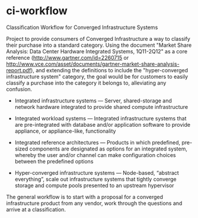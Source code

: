 ci-workflow
===========

Classification Workflow for Converged Infrastructure Systems

Project to provide consumers of Converged Infrastructure a way to classify their purchase into a standard category. Using the document "Market Share Analysis: Data Center Hardware Integrated Systems, 1Q11-2Q12" as a core reference (http://www.gartner.com/id=2260715 or http://www.vce.com/asset/documents/gartner-market-share-analysis-report.pdf), and extending the definitions to include the "hyper-converged infrastructure system" category, the goal would be for customers to easily classify a purchase into the category it belongs to, alleviating any confusion.

+ Integrated infrastructure systems — Server, shared-storage and network hardware integrated to provide shared compute infrastructure

+ Integrated workload systems — Integrated infrastructure systems that are pre-integrated with database and/or application software to provide appliance, or appliance-like, functionality

+ Integrated reference architectures — Products in which predefined, pre-sized components are designated as options for an integrated system, whereby the user and/or channel can make configuration choices between the predefined options

+ Hyper-converged infrastructure systems — Node-based, “abstract everything”, scale out infrastructure systems that tightly converge storage and compute pools presented to an upstream hypervisor

The general workflow is to start with a proposal for a converged infrastructure product from any vendor, work through the questions and arrive at a classification. 

